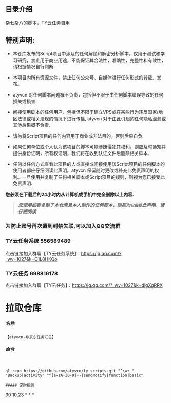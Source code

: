 ## 目录介绍

杂七杂八的脚本，TY云任务自用
## 特别声明:

* 本仓库发布的Script项目中涉及的任何解锁和解密分析脚本，仅用于测试和学习研究，禁止用于商业用途，不能保证其合法性，准确性，完整性和有效性，请根据情况自行判断.

* 本项目内所有资源文件，禁止任何公众号、自媒体进行任何形式的转载、发布。

* atyvcn 对任何脚本问题概不负责，包括但不限于由任何脚本错误导致的任何损失或损害.

* 间接使用脚本的任何用户，包括但不限于建立VPS或在某些行为违反国家/地区法律或相关法规的情况下进行传播, atyvcn 对于由此引起的任何隐私泄漏或其他后果概不负责.

* 请勿将Script项目的任何内容用于商业或非法目的，否则后果自负.

* 如果任何单位或个人认为该项目的脚本可能涉嫌侵犯其权利，则应及时通知并提供身份证明，所有权证明，我们将在收到认证文件后删除相关脚本.

* 任何以任何方式查看此项目的人或直接或间接使用该Script项目的任何脚本的使用者都应仔细阅读此声明。atyvcn 保留随时更改或补充此免责声明的权利。一旦使用并复制了任何相关脚本或Script项目的规则，则视为您已接受此免责声明.

**您必须在下载后的24小时内从计算机或手机中完全删除以上内容.**  </br>
> ***您使用或者复制了本仓库且本人制作的任何脚本，则视为`已接受`此声明，请仔细阅读***


### 为防止账号再次遭到封禁失联,可以加入QQ交流群
### TY云任务系统 556589489
点击链接加入群聊【TY云任务系统】：https://jq.qq.com/?_wv=1027&k=C1L8HKQo

### TY云任务 698816178
点击链接加入群聊【TY云任务】：https://jq.qq.com/?_wv=1027&k=dlgXgRRX

# 拉取仓库
##### 名称

```
【atyvcn-非京东任务汇总】
```
##### 命令

```


ql repo https://github.com/atyvcn/ty_scripts.git "^\w+_" "Backup|activity" "^[a-zA-Z0-9]+-|sendNotify|function|basic"
```

```
##### 定时规则

```
30 10,23 * * *
```